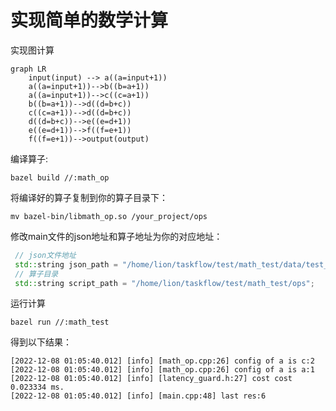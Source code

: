 # 实现简单的数学计算

实现图计算

```mermaid
graph LR
    input(input) --> a((a=input+1))
    a((a=input+1))-->b((b=a+1))
    a((a=input+1))-->c((c=a+1))
    b((b=a+1))-->d((d=b+c))
    c((c=a+1))-->d((d=b+c))
    d((d=b+c))-->e((e=d+1))
    e((e=d+1))-->f((f=e+1))
    f((f=e+1))-->output(output)
```

编译算子:

```shell
bazel build //:math_op
```

将编译好的算子复制到你的算子目录下：

```shell
mv bazel-bin/libmath_op.so /your_project/ops
```

修改main文件的json地址和算子地址为你的对应地址：

```c++
 // json文件地址
 std::string json_path = "/home/lion/taskflow/test/math_test/data/test_json";
 // 算子目录
 std::string script_path = "/home/lion/taskflow/test/math_test/ops";
```

运行计算

```shell
bazel run //:math_test
```

得到以下结果：

```shell
[2022-12-08 01:05:40.012] [info] [math_op.cpp:26] config of a is c:2
[2022-12-08 01:05:40.012] [info] [math_op.cpp:26] config of a is a:1
[2022-12-08 01:05:40.012] [info] [latency_guard.h:27] cost cost 0.023334 ms.
[2022-12-08 01:05:40.012] [info] [main.cpp:48] last res:6
```

